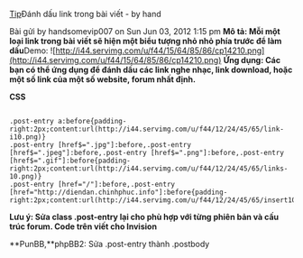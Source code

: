 [Tip](Tip.md)Đánh dấu link trong bài viết - by hand

Bài gửi by handsomevip007 on Sun Jun 03, 2012 1:15 pm
**Mô tả: Mỗi một loại link trong bài viết sẽ hiện một biểu tượng nhỏ nhỏ phía trước để làm dấu**Demo: ![http://i44.servimg.com/u/f44/15/64/85/86/cp14210.png](http://i44.servimg.com/u/f44/15/64/85/86/cp14210.png)
**Ứng dụng: Các bạn có thể ứng dụng để đánh dấu các link nghe nhạc, link download, hoặc một số link của một số website, forum nhất định.**

**CSS**


```

.post-entry a:before{padding-right:2px;content:url(http://i44.servimg.com/u/f44/12/24/45/65/link-i10.png)}
.post-entry [href$=".jpg"]:before,.post-entry [href$=".jpeg"]:before,.post-entry [href$=".png"]:before,.post-entry [href$=".gif"]:before{padding-right:2px;content:url(http://i44.servimg.com/u/f44/12/24/45/65/links-10.png)}
.post-entry [href="/"]:before,.post-entry [href="http://diendan.chinhphuc.info"]:before{padding-right:2px;content:url(http://i44.servimg.com/u/f44/12/24/45/65/insert10.png)!important}

```
**Lưu ý: Sửa class .post-entry lại cho phù hợp với từng phiên bản và cấu trúc forum. Code trên viết cho Invision**

**PunBB,**phpBB2: Sửa .post-entry thành .postbody